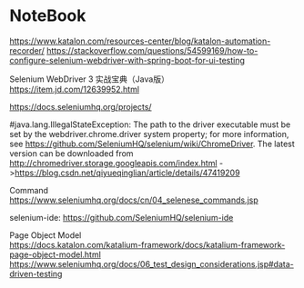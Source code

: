 # NoteBook


https://www.katalon.com/resources-center/blog/katalon-automation-recorder/
https://stackoverflow.com/questions/54599169/how-to-configure-selenium-webdriver-with-spring-boot-for-ui-testing

Selenium WebDriver 3 实战宝典（Java版）https://item.jd.com/12639952.html

https://docs.seleniumhq.org/projects/


#java.lang.IllegalStateException: The path to the driver executable must be set by the webdriver.chrome.driver system property; for more information, see https://github.com/SeleniumHQ/selenium/wiki/ChromeDriver. The latest version can be downloaded from http://chromedriver.storage.googleapis.com/index.html
->https://blog.csdn.net/qiyueqinglian/article/details/47419209

Command
https://www.seleniumhq.org/docs/cn/04_selenese_commands.jsp

selenium-ide:
https://github.com/SeleniumHQ/selenium-ide

Page Object Model</br>
https://docs.katalon.com/katalium-framework/docs/katalium-framework-page-object-model.html
https://www.seleniumhq.org/docs/06_test_design_considerations.jsp#data-driven-testing
